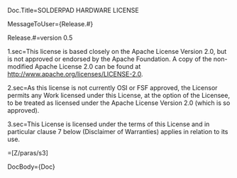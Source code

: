 Doc.Title=SOLDERPAD HARDWARE LICENSE

MessageToUser={Release.#}

Release.#=version 0.5

1.sec=This license is based closely on the Apache License Version 2.0, but is not approved or endorsed by the Apache Foundation. A copy of the non-modified Apache License 2.0 can be found at http://www.apache.org/licenses/LICENSE-2.0.

2.sec=As this license is not currently OSI or FSF approved, the Licensor permits any Work licensed under this License, at the option of the Licensee, to be treated as licensed under the Apache License Version 2.0 (which is so approved).

3.sec=This License is licensed under the terms of this License and in particular clause 7 below (Disclaimer of Warranties) applies in relation to its use.

=[Z/paras/s3]

DocBody={Doc}